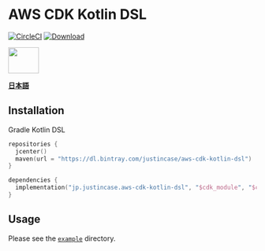 # AWS CDK Kotlin DSL
[![CircleCI](https://circleci.com/gh/justincase-jp/AWS-CDK-Kotlin-DSL/tree/master.svg?style=shield)](
  https://circleci.com/gh/justincase-jp/AWS-CDK-Kotlin-DSL/tree/master
)
[![Download](https://api.bintray.com/packages/justincase/aws-cdk-kotlin-dsl/core/images/download.svg)](
  https://bintray.com/justincase/aws-cdk-kotlin-dsl/core/_latestVersion
)

<a href='https://bintray.com/justincase/aws-cdk-kotlin-dsl/core?source=watch' alt='Get automatic notifications about new "core" versions'>
  <img src='https://www.bintray.com/docs/images/bintray_badge_color.png' height='53' width='62'>
</a>

[**日本語**](README-JA.md)


## Installation
Gradle Kotlin DSL

```kotlin
repositories {
  jcenter()
  maven(url = "https://dl.bintray.com/justincase/aws-cdk-kotlin-dsl")
}

dependencies {
  implementation("jp.justincase.aws-cdk-kotlin-dsl", "$cdk_module", "$cdk_version-$dsl_version")
}
```


## Usage
Please see the [`example`](example) directory.
